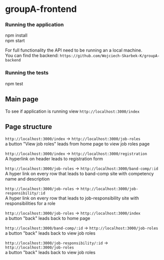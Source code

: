 # groupA-frontend

### Running the application
npm install  
npm start 

For full functionality the API need to be running an a local machine.  
You can find the backend: ```https://github.com/Wojciech-Skarbek-K/groupA-backend```

### Running the tests
npm test

## Main page
To see if application is running view ```http://localhost:3000/index```

## Page structure
```http://localhost:3000/index``` -> ```http://localhost:3000/job-roles```  
 a button "View job roles" leads from home page to view job roles page  

```http://localhost:3000/index``` -> ```http://localhost:3000/registration```  
A hyperlink on header leads to registration form

 ```http://localhost:3000/job-roles``` -> ```http://localhost:3000/band-comp/:id```  
 A hyper link on every row that leads to band-comp site with competency name and description  
 
  ```http://localhost:3000/job-roles``` -> ```http://localhost:3000/job-responsibility/:id```  
 A hyper link on every row that leads to job-responsibility site with responsibilities for a role

```http://localhost:3000/job-roles``` -> ```http://localhost:3000/index```  
 a button "back" leads back to home page

 ```http://localhost:3000/band-comp/:id``` -> ```http://localhost:3000/job-roles```  
a button "back" leads back to view job roles

```http://localhost:3000/job-responsibility/:id``` -> ```http://localhost:3000/job-roles```  
 a button "back" leads back to view job roles
